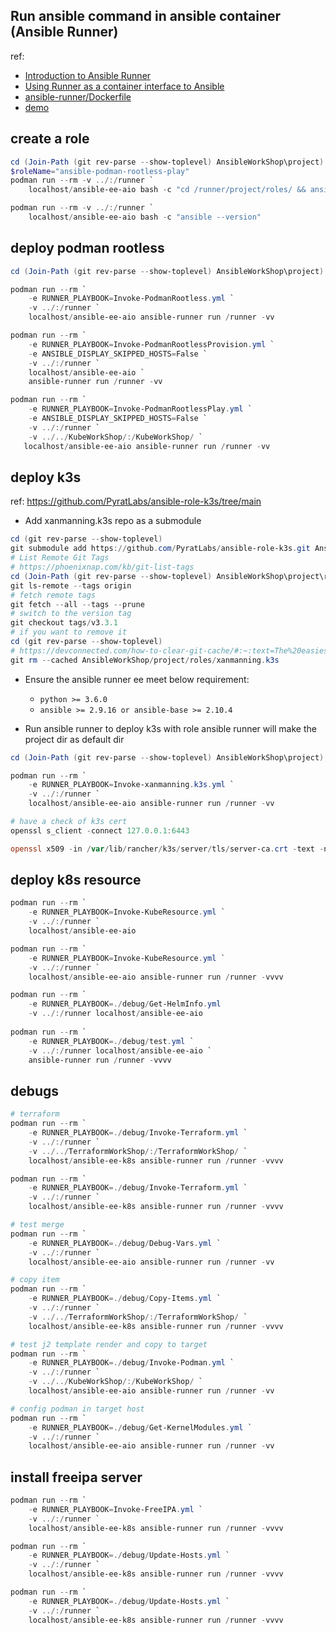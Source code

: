 ## Run ansible command in ansible container (Ansible Runner)
ref: 
 - [Introduction to Ansible Runner](https://ansible-runner.readthedocs.io/en/stable/intro/)
 - [Using Runner as a container interface to Ansible](https://ansible-runner.readthedocs.io/en/stable/container/)
 - [ansible-runner/Dockerfile](https://github.com/ansible/ansible-runner/blob/devel/Dockerfile)
 - [demo](https://github.com/ansible/ansible-runner/tree/devel/demo)


## create a role
```powershell
cd (Join-Path (git rev-parse --show-toplevel) AnsibleWorkShop\project)
$roleName="ansible-podman-rootless-play"
podman run --rm -v ../:/runner `
    localhost/ansible-ee-aio bash -c "cd /runner/project/roles/ && ansible-galaxy init $roleName"

podman run --rm -v ../:/runner `
    localhost/ansible-ee-aio bash -c "ansible --version"
```


## deploy podman rootless
```powershell
cd (Join-Path (git rev-parse --show-toplevel) AnsibleWorkShop\project)

podman run --rm `
    -e RUNNER_PLAYBOOK=Invoke-PodmanRootless.yml `
    -v ../:/runner `
    localhost/ansible-ee-aio ansible-runner run /runner -vv

podman run --rm `
    -e RUNNER_PLAYBOOK=Invoke-PodmanRootlessProvision.yml `
    -e ANSIBLE_DISPLAY_SKIPPED_HOSTS=False `
    -v ../:/runner `
    localhost/ansible-ee-aio `
    ansible-runner run /runner -vv

podman run --rm `
    -e RUNNER_PLAYBOOK=Invoke-PodmanRootlessPlay.yml `
    -e ANSIBLE_DISPLAY_SKIPPED_HOSTS=False `
    -v ../:/runner `
    -v ../../KubeWorkShop/:/KubeWorkShop/ `
   localhost/ansible-ee-aio ansible-runner run /runner -vv
```

## deploy k3s
ref: 
https://github.com/PyratLabs/ansible-role-k3s/tree/main

- Add xanmanning.k3s repo as a submodule
```powershell
cd (git rev-parse --show-toplevel)
git submodule add https://github.com/PyratLabs/ansible-role-k3s.git AnsibleWorkShop/project/roles/xanmanning.k3s
# List Remote Git Tags
# https://phoenixnap.com/kb/git-list-tags
cd (Join-Path (git rev-parse --show-toplevel) AnsibleWorkShop\project\roles\xanmanning.k3s)
git ls-remote --tags origin
# fetch remote tags
git fetch --all --tags --prune
# switch to the version tag
git checkout tags/v3.3.1
# if you want to remove it
cd (git rev-parse --show-toplevel)
# https://devconnected.com/how-to-clear-git-cache/#:~:text=The%20easiest%20way%20to%20clear%20your%20Git%20cache,ignore%20all%20files%20ending%20in%20%E2%80%9C%20.conf%20%E2%80%9C
git rm --cached AnsibleWorkShop/project/roles/xanmanning.k3s
```

- Ensure the ansible runner ee meet below requirement:
    - `python >= 3.6.0`
    - `ansible >= 2.9.16 or ansible-base >= 2.10.4`

- Run ansible runner to deploy k3s with role
ansible runner will make the project dir as default dir
```powershell
cd (Join-Path (git rev-parse --show-toplevel) AnsibleWorkShop\project)

podman run --rm `
    -e RUNNER_PLAYBOOK=Invoke-xanmanning.k3s.yml `
    -v ../:/runner `
    localhost/ansible-ee-aio ansible-runner run /runner -vv

# have a check of k3s cert
openssl s_client -connect 127.0.0.1:6443

openssl x509 -in /var/lib/rancher/k3s/server/tls/server-ca.crt -text -noout
```

## deploy k8s resource
```powershell
podman run --rm `
    -e RUNNER_PLAYBOOK=Invoke-KubeResource.yml `
    -v ../:/runner `
    localhost/ansible-ee-aio

podman run --rm `
    -e RUNNER_PLAYBOOK=Invoke-KubeResource.yml `
    -v ../:/runner `
    localhost/ansible-ee-aio ansible-runner run /runner -vvvv

podman run --rm `
    -e RUNNER_PLAYBOOK=./debug/Get-HelmInfo.yml     
    -v ../:/runner localhost/ansible-ee-aio
    
podman run --rm `
    -e RUNNER_PLAYBOOK=./debug/test.yml `
    -v ../:/runner localhost/ansible-ee-aio `
    ansible-runner run /runner -vvvv
```

## debugs
```powershell
# terraform
podman run --rm `
    -e RUNNER_PLAYBOOK=./debug/Invoke-Terraform.yml `
    -v ../:/runner `
    -v ../../TerraformWorkShop/:/TerraformWorkShop/ `
    localhost/ansible-ee-k8s ansible-runner run /runner -vvvv

podman run --rm `
    -e RUNNER_PLAYBOOK=./debug/Invoke-Terraform.yml `
    -v ../:/runner `
    localhost/ansible-ee-k8s ansible-runner run /runner -vvvv

# test merge
podman run --rm `
    -e RUNNER_PLAYBOOK=./debug/Debug-Vars.yml `
    -v ../:/runner `
    localhost/ansible-ee-aio ansible-runner run /runner -vv

# copy item
podman run --rm `
    -e RUNNER_PLAYBOOK=./debug/Copy-Items.yml `
    -v ../:/runner `
    -v ../../TerraformWorkShop/:/TerraformWorkShop/ `
    localhost/ansible-ee-k8s ansible-runner run /runner -vvvv

# test j2 template render and copy to target
podman run --rm `
    -e RUNNER_PLAYBOOK=./debug/Invoke-Podman.yml `
    -v ../:/runner `
    -v ../../KubeWorkShop/:/KubeWorkShop/ `
    localhost/ansible-ee-aio ansible-runner run /runner -vv

# config podman in target host
podman run --rm `
    -e RUNNER_PLAYBOOK=./debug/Get-KernelModules.yml `
    -v ../:/runner `
    localhost/ansible-ee-aio ansible-runner run /runner -vv

```


## install freeipa server
```powershell
podman run --rm `
    -e RUNNER_PLAYBOOK=Invoke-FreeIPA.yml `
    -v ../:/runner `
    localhost/ansible-ee-k8s ansible-runner run /runner -vvvv

podman run --rm `
    -e RUNNER_PLAYBOOK=./debug/Update-Hosts.yml `
    -v ../:/runner `
    localhost/ansible-ee-k8s ansible-runner run /runner -vvvv

podman run --rm `
    -e RUNNER_PLAYBOOK=./debug/Update-Hosts.yml `
    -v ../:/runner `
    localhost/ansible-ee-k8s ansible-runner run /runner -vvvv
```